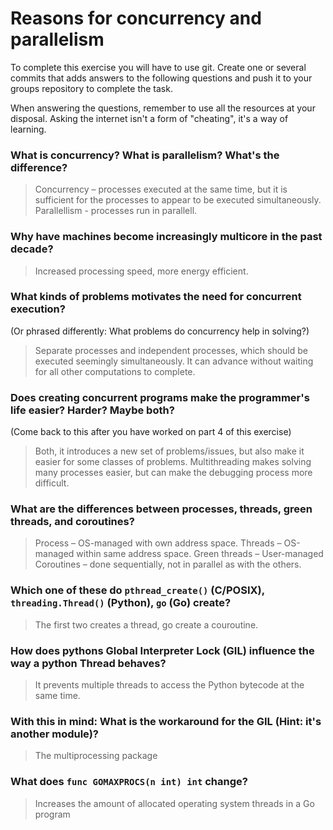 # Reasons for concurrency and parallelism


To complete this exercise you will have to use git. Create one or several commits that adds answers to the following questions and push it to your groups repository to complete the task.

When answering the questions, remember to use all the resources at your disposal. Asking the internet isn't a form of "cheating", it's a way of learning.

 ### What is concurrency? What is parallelism? What's the difference?
 > Concurrency – processes executed at the same time, but it is sufficient for the processes to appear to be executed simultaneously. Parallellism - processes run in parallell. 
 
 ### Why have machines become increasingly multicore in the past decade?
 > Increased processing speed, more energy efficient. 

 
 ### What kinds of problems motivates the need for concurrent execution?
 (Or phrased differently: What problems do concurrency help in solving?)
 > Separate processes and independent processes,  which should be executed seemingly simultaneously. It can advance without waiting for all other computations to complete. 

 
 ### Does creating concurrent programs make the programmer's life easier? Harder? Maybe both?
 (Come back to this after you have worked on part 4 of this exercise)
 > Both, it introduces a new set of problems/issues, but also make it easier for some classes of problems. Multithreading makes solving many processes easier, but can make the debugging process more difficult. 

 
 ### What are the differences between processes, threads, green threads, and coroutines?
 > Process – OS-managed with own address space. 
 > Threads – OS-managed within same address space. 
 > Green threads – User-managed 
 > Coroutines – done sequentially, not in parallel as with the others. 
 
 ### Which one of these do `pthread_create()` (C/POSIX), `threading.Thread()` (Python), `go` (Go) create?
 > The first two creates a thread, go create a couroutine. 
 
 ### How does pythons Global Interpreter Lock (GIL) influence the way a python Thread behaves?
 > It prevents multiple threads to access the Python bytecode at the same time. 
 
 ### With this in mind: What is the workaround for the GIL (Hint: it's another module)?
 > The multiprocessing package
 
 ### What does `func GOMAXPROCS(n int) int` change? 
 > Increases the amount of allocated operating system threads in a Go program 

